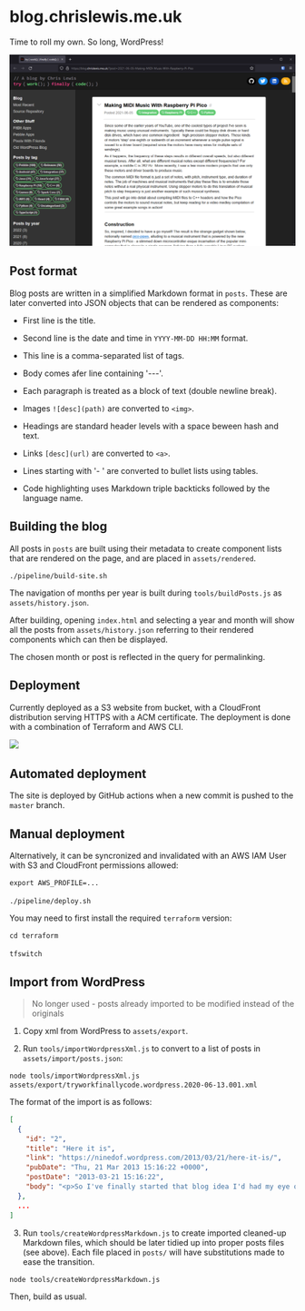 # blog.chrislewis.me.uk

Time to roll my own. So long, WordPress!

![](assets/screenshot.png)


## Post format

Blog posts are written in a simplified Markdown format in `posts`. These are
later converted into JSON objects that can be rendered as components:

* First line is the title.

* Second line is the date and time in `YYYY-MM-DD HH:MM` format.

* This line is a comma-separated list of tags.

* Body comes afer line containing '---'.

* Each paragraph is treated as a block of text (double newline break).

* Images `![desc](path)` are converted to `<img>`.

* Headings are standard header levels with a space beween hash and text.

* Links `[desc](url)` are converted to `<a>`.

* Lines starting with '- ' are converted to bullet lists using tables.

* Code highlighting uses Markdown triple backticks followed by the language name.


## Building the blog

All posts in `posts` are built using their metadata to create component lists
that are rendered on the page, and are placed in `assets/rendered`.

```
./pipeline/build-site.sh
```

The navigation of months per year is built during `tools/buildPosts.js` as
`assets/history.json`.

After building, opening `index.html` and selecting a year and month will show
all the posts from `assets/history.json` referring to their rendered components
which can then be displayed.

The chosen month or post is reflected in the query for permalinking.


## Deployment

Currently deployed as a S3 website from bucket, with a CloudFront distribution
serving HTTPS with a ACM certificate. The deployment is done with a combination
of Terraform and AWS CLI. 

![](assets/infra.png)


## Automated deployment

The site is deployed by GitHub actions when a new commit is pushed to the
`master` branch.

## Manual deployment

Alternatively, it can be syncronized and invalidated with an AWS IAM User with
S3 and CloudFront permissions allowed:

```
export AWS_PROFILE=...

./pipeline/deploy.sh
```

You may need to first install the required `terraform` version:

```
cd terraform

tfswitch
```


## Import from WordPress

> No longer used - posts already imported to be modified instead of the originals

1. Copy xml from WordPress to `assets/export`.

2. Run `tools/importWordpressXml.js` to convert to a list of posts in
   `assets/import/posts.json`:

```
node tools/importWordpressXml.js assets/export/tryworkfinallycode.wordpress.2020-06-13.001.xml
```

The format of the import is as follows:

```json
[
  {
    "id": "2",
    "title": "Here it is",
    "link": "https://ninedof.wordpress.com/2013/03/21/here-it-is/",
    "pubDate": "Thu, 21 Mar 2013 15:16:22 +0000",
    "postDate": "2013-03-21 15:16:22",
    "body": "<p>So I've finally started that blog idea I'd had my eye on for a while ..."
  },
  ...
]
```

3. Run `tools/createWordpressMarkdown.js` to create imported cleaned-up Markdown
   files, which should be later tidied up into proper posts files (see above).
   Each file placed in `posts/` will have substitutions made to ease the
   transition.

```
node tools/createWordpressMarkdown.js
```

Then, build as usual.
